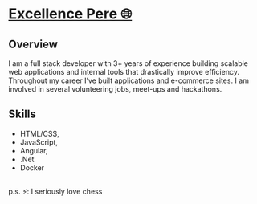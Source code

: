 <!-- ### Hi there 👋 -->

# [Excellence Pere 🌐](https://aepere.space/)

## Overview

I am a full stack developer with 3+ years of experience building scalable web applications and internal tools that drastically improve efficiency. Throughout my career I’ve built applications and e-commerce sites. I am involved in several volunteering jobs, meet-ups and hackathons. 

## Skills

* HTML/CSS,
* JavaScript,
* Angular,
* .Net
* Docker

##
p.s. ⚡: I seriously love chess

<!--
**perez247/perez247** is a ✨ _special_ ✨ repository because its `README.md` (this file) appears on your GitHub profile.

Here are some ideas to get you started:

- 🔭 I’m currently working on ...
- 🌱 I’m currently learning ...
- 👯 I’m looking to collaborate on ...
- 🤔 I’m looking for help with ...
- 💬 Ask me about ...
- 📫 How to reach me: ...
- 😄 Pronouns: ...
- ⚡ Fun fact: ...
-->
